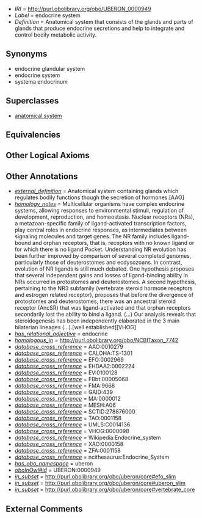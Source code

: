  * *IRI* = http://purl.obolibrary.org/obo/UBERON_0000949
 * *Label* = endocrine system
 * *Definition* = Anatomical system that consists of the glands and parts of glands that produce endocrine secretions and help to integrate and control bodily metabolic activity.

## Synonyms

 * endocrine glandular system
 * endocrine system
 * systema endocrinum

## Superclasses

 * [anatomical system](../../UBERON/67/UBERON_0000467.md)

## Equivalencies


## Other Logical Axioms


## Other Annotations

 * *[external_definition](../../UBPROP/01/UBPROP_0000001.md)* = Anatomical system containing glands which regulates bodily functions though the secretion of hormones.[AAO]
 * *[homology_notes](../../UBPROP/03/UBPROP_0000003.md)* = Multicellular organisms have complex endocrine systems, allowing responses to environmental stimuli, regulation of development, reproduction, and homeostasis. Nuclear receptors (NRs), a metazoan-specific family of ligand-activated transcription factors, play central roles in endocrine responses, as intermediates between signaling molecules and target genes. The NR family includes ligand-bound and orphan receptors, that is, receptors with no known ligand or for which there is no ligand Pocket. Understanding NR evolution has been further improved by comparison of several completed genomes, particularly those of deuterostomes and ecdysozoans. In contrast, evolution of NR ligands is still much debated. One hypothesis proposes that several independent gains and losses of ligand-binding ability in NRs occurred in protostomes and deuterostomes. A second hypothesis, pertaining to the NR3 subfamily (vertebrate steroid hormone receptors and estrogen related receptor), proposes that before the divergence of protostomes and deuterostomes, there was an ancestral steroid receptor (AncSR) that was ligand-activated and that orphan receptors secondarily lost the ability to bind a ligand. (...) Our analysis reveals that steroidogenesis has been independently elaborated in the 3 main bilaterian lineages (...).[well established][VHOG]
 * *[has_relational_adjective](../../UBPROP/07/UBPROP_0000007.md)* = endocrine
 * *[homologous_in](../../core#homologous/in/core#homologous_in.md)* = http://purl.obolibrary.org/obo/NCBITaxon_7742
 * *[database_cross_reference](../../ef/oboInOwl#hasDbXref.md)* = AAO:0010279
 * *[database_cross_reference](../../ef/oboInOwl#hasDbXref.md)* = CALOHA:TS-1301
 * *[database_cross_reference](../../ef/oboInOwl#hasDbXref.md)* = EFO:0002969
 * *[database_cross_reference](../../ef/oboInOwl#hasDbXref.md)* = EHDAA2:0002224
 * *[database_cross_reference](../../ef/oboInOwl#hasDbXref.md)* = EV:0100128
 * *[database_cross_reference](../../ef/oboInOwl#hasDbXref.md)* = FBbt:00005068
 * *[database_cross_reference](../../ef/oboInOwl#hasDbXref.md)* = FMA:9668
 * *[database_cross_reference](../../ef/oboInOwl#hasDbXref.md)* = GAID:439
 * *[database_cross_reference](../../ef/oboInOwl#hasDbXref.md)* = MA:0000012
 * *[database_cross_reference](../../ef/oboInOwl#hasDbXref.md)* = MESH:A06
 * *[database_cross_reference](../../ef/oboInOwl#hasDbXref.md)* = SCTID:278876000
 * *[database_cross_reference](../../ef/oboInOwl#hasDbXref.md)* = TAO:0001158
 * *[database_cross_reference](../../ef/oboInOwl#hasDbXref.md)* = UMLS:C0014136
 * *[database_cross_reference](../../ef/oboInOwl#hasDbXref.md)* = VHOG:0000098
 * *[database_cross_reference](../../ef/oboInOwl#hasDbXref.md)* = Wikipedia:Endocrine_system
 * *[database_cross_reference](../../ef/oboInOwl#hasDbXref.md)* = XAO:0000158
 * *[database_cross_reference](../../ef/oboInOwl#hasDbXref.md)* = ZFA:0001158
 * *[database_cross_reference](../../ef/oboInOwl#hasDbXref.md)* = ncithesaurus:Endocrine_System
 * *[has_obo_namespace](../../ce/oboInOwl#hasOBONamespace.md)* = uberon
 * *[oboInOwl#id](../../id/oboInOwl#id.md)* = UBERON:0000949
 * *[in_subset](../../et/oboInOwl#inSubset.md)* = http://purl.obolibrary.org/obo/uberon/core#efo_slim
 * *[in_subset](../../et/oboInOwl#inSubset.md)* = http://purl.obolibrary.org/obo/uberon/core#uberon_slim
 * *[in_subset](../../et/oboInOwl#inSubset.md)* = http://purl.obolibrary.org/obo/uberon/core#vertebrate_core

## External Comments

